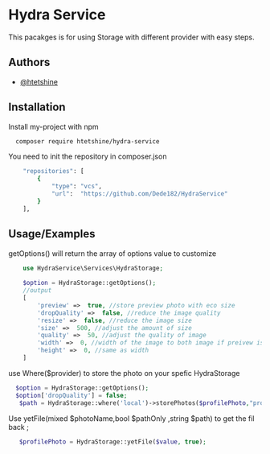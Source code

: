 
# Hydra Service

This pacakges is for using Storage  with different provider  with easy steps.




## Authors

- [@htetshine](https://github.com/Dede182)


## Installation

Install my-project with npm

```bash
  composer require htetshine/hydra-service
```
You need to init the repository in composer.json

```bash
    "repositories": [
        {
            "type": "vcs",
            "url":  "https://github.com/Dede182/HydraService"
        }
    ],
```
## Usage/Examples

getOptions() will return the array of options value to customize
```php
    use HydraService\Services\HydraStorage;
    
    $option = HydraStorage::getOptions();
    //output 
    [
        'preview' =>  true, //store preview photo with eco size
        'dropQuality' =>  false, //reduce the image quality
        'resize' =>  false, //reduce the image size
        'size' =>  500, //adjust the amount of size
        'quality' =>  50, //adjust the quality of image
        'width' =>  0, //width of the image to both image if preivew is true
        'height' =>  0, //same as width
    ]

```
use Where($provider) to store the photo on your spefic HydraStorage
```php
  $option = HydraStorage::getOptions();
  $option['dropQuality'] = false;
   $path = HydraStorage::where('local')->storePhotos($profilePhoto,"profile", 'profile',$option);

```
Use yetFile(mixed $photoName,bool $pathOnly ,string $path) to get the fil back ;
```php
   $profilePhoto = HydraStorage::yetFile($value, true);
```
      
